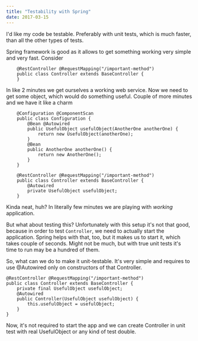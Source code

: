 ```yaml
---
title: "Testability with Spring"
date: 2017-03-15
---
```


I'd like my code be testable. Preferably with unit tests, which is much faster, than all the other types of tests.

Spring framework is good as it allows to get something working very simple and very fast. Consider

        @RestController @RequestMapping("/important-method")
        public class Controller extends BaseController {
        }

In like 2 minutes we get ourselves a working web service. Now we need to get some object, which would do something useful. Couple of more minutes and we have it like a charm

        @Configuration @ComponentScan
        public class Configuration {
            @Bean @Autowired
            public UsefulObject usefulObject(AnotherOne anotherOne) {
                return new UsefulObject(anotherOne);
            }
            @Bean
            public AnotherOne anotherOne() {
                return new AnotherOne();
            }
        }

        @RestController @RequestMapping("/important-method")
        public class Controller extends BaseController {
            @Autowired
            private UsefulObject usefulObject;
        }

Kinda neat, huh? In literally few minutes we are playing with *working* application.

But what about testing this? Unfortunately with this setup it's not that good, because in order to test `Controller`, we need to actually start the application. Spring helps with that, too, but it makes us to start it, which takes couple of seconds. Might not be much, but with true unit tests it's time to run may be a hundred of them.

So, what can we do to make it unit-testable. It's very simple and requires to use @Autowired only on constructors of that Controller.

    @RestController @RequestMapping("/important-method")
    public class Controller extends BaseController {
        private final UsefulObject usefulObject;
        @Autowired
        public Controller(UsefulObject usefulObject) {
            this.usefulObject = usefulObject;
        }
    }

Now, it's not required to start the app and we can create Controller in unit test with real UsefulObject or any kind of test double.

